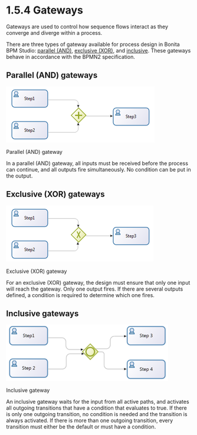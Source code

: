 # 1.5.4 Gateways

Gateways are used to control how sequence flows interact as they
converge and diverge within a process.

There are three types of gateway available for process design in
Bonita BPM Studio: [parallel (AND)](#parallel), [exclusive (XOR)](#exclusive), and [inclusive](#inclusive). These gateways
behave in accordance with the BPMN2 specification.

## Parallel (AND) gateways

![Diagram of a parallel (AND) gateway](images/images-6_0/papde_pm_diag_gateways_parallel_gate.png)

Parallel (AND) gateway

In a parallel (AND) gateway, all inputs must be received before the
process can continue, and all outputs fire simultaneously. No
condition can be put in the output.

## Exclusive (XOR) gateways

![Diagram of a exclusive (XOR) gateway](images/images-6_0/papde_pm_diag_gateways_exclusive_gate.png)

Exclusive (XOR) gateway

For an exclusive (XOR) gateway, the design must ensure that only one
input will reach the gateway. Only one output fires. If there are
several outputs defined, a condition is required to determine
which one fires.

## Inclusive gateways

![diagram of a inclusive gateway](images/images-6_0/papde_pm_diag_gateways_inclusive_gate.png)

Inclusive gateway

An inclusive gateway waits for the input from all active paths,
and activates all outgoing transitions that have a condition that
evaluates to true. If there is only one outgoing transition, no condition is needed and the transition is always activated. If there is more than one outgoing transition,
every transition must either be the default or must have a condition.